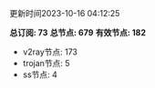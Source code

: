 更新时间2023-10-16 04:12:25

**总订阅: 73**
**总节点: 679**
**有效节点: 182**
- v2ray节点: 173
- trojan节点: 5
- ss节点: 4
